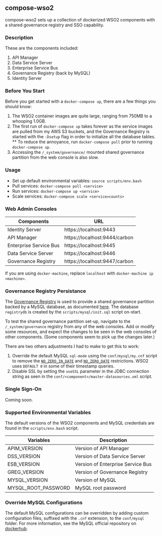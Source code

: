 ## compose-wso2

compose-wso2 sets up a collection of dockerized WSO2 components with a shared governance registry and SSO capability.

### Description

These are the components included:

1. API Manager
2. Data Service Server
3. Enterprise Service Bus
4. Governance Registry (back by MySQL)
5. Identity Server

### Before You Start

Before you get started with a `docker-compose up`, there are a few things you should know:

1. The WSO2 container images are quite large, ranging from 750MB to a whooping 1.0GB.
2. The first run of `docker-compose up` takes forever as the service images are pulled from my AWS S3 buckets, and the Governance Registry is started with the `-Dsetup` flag in order to initialize all the database tables. 
** To reduce the annoyance, run `docker-compose pull` prior to running `docker-compose up`.
3. Accessing the `/_system/governance/` mounted shared governance partition from the web console is also slow.

### Usage

* Set up default environmental variables: `source scripts/env.bash`
* Pull services: `docker-compose pull <service>`
* Run services: `docker-compose up <service>`
* Scale services: `docker-compose scale <service=counts>`

### Web Admin Consoles

Components             | URL
---------------------- | -----------------------------
Identity Server        | https://localhost:9443
API Manager            | https://localhost:9444/carbon
Enterprise Service Bus | https://localhost:9445
Data Service Server    | https://localhost:9446
Governance Registry    | https://localhost:9447/carbon

If you are using `docker-machine`, replace `localhost` with `docker-machine ip <machine>`.

### Governance Registry Persistance

The [Governance Registry](http://wso2.com/products/governance-registry/) is used to provide a shared governance partition backed by a MySQL database, as documented [here](https://docs.wso2.com/display/ESB490/Governance+Partition+in+a+Remote+Registry). The database `registrydb` is created by the `scripts/mysql/init.sql` script on-start. 

To test the shared governance partition set-up, navigate to the `/_system/governance` registry from any of the web consoles. Add or modify some resources, and expect the changes to be seen in the web consoles of other components. (Some components seem to pick up the changes later.)

There are two others adjustments I had to make to get this to work:

1. Override the default MySQL `sql-mode` using the `conf/mysql/my.cnf` script to remove the [`NO_ZERO_IN_DATE`](http://dev.mysql.com/doc/refman/5.7/en/sql-mode.html#sqlmode_no_zero_in_date) and [`NO_ZERO_DATE`](http://dev.mysql.com/doc/refman/5.7/en/sql-mode.html#sqlmode_no_zero_date) restrictions. WSO2 uses `DEFAULT 0` in some of their timestamp queries.
2. Disable SSL by setting the `useSSL` parameter in the JDBC connection string as seen in the `conf/<component>/master-datasources.xml` script.

### Single Sign-On

Coming soon.

### Supported Environmental Variables

The default versions of the WSO2 components and MySQL credentials are found in the `scripts/env.bash` script.

Variables           | Description
------------------- | --------------------------------
APIM_VERSION        | Version of API Manager
DSS_VERSION         | Version of Data Service Server
ESB_VERSION         | Version of Enterprise Service Bus
GREG_VERSION        | Version of Governance Registry
MYSQL_VERSION       | Version of MySQL
MYSQL_ROOT_PASSWORD | MySQL root password

### Override MySQL Configurations

The default MySQL configurations can be overridden by adding custom configuration files, suffixed with the `.cnf` extension, to the `conf/mysql` folder. For more information, see the MySQL official repository on [dockerhub](https://hub.docker.com/_/mysql/).
